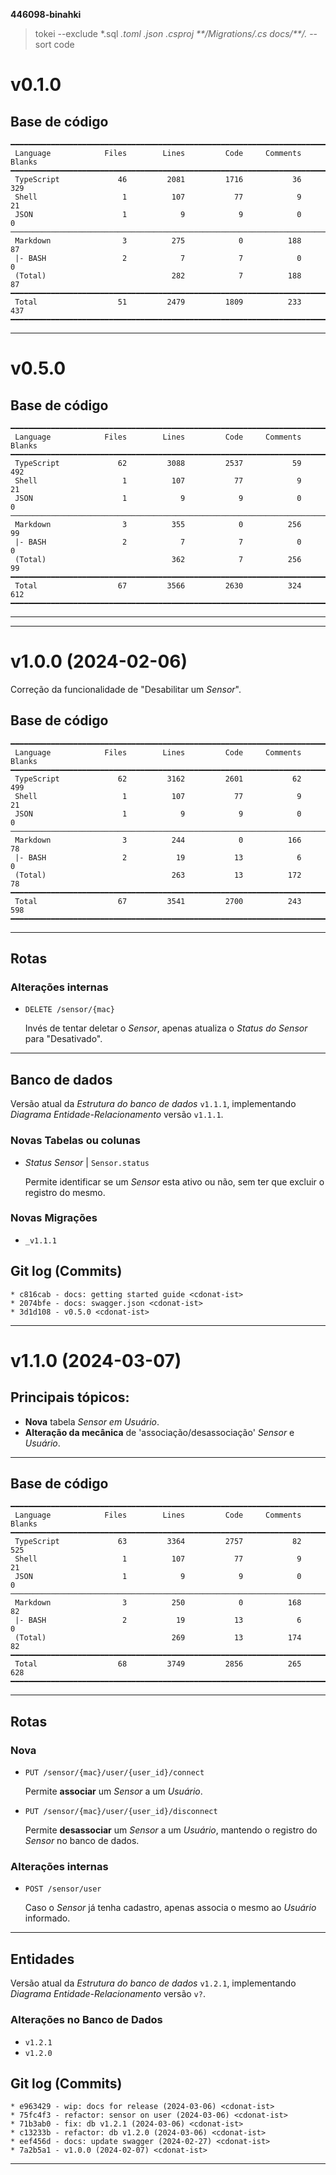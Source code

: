 **446098-binahki**
> tokei --exclude *.sql *.toml *.json *.csproj **/Migrations/*.cs docs/**/*.* --sort code

# v0.1.0

## Base de código

```text
━━━━━━━━━━━━━━━━━━━━━━━━━━━━━━━━━━━━━━━━━━━━━━━━━━━━━━━━━━━━━━━━━━━━━━━━━━━━━━━
 Language            Files        Lines         Code     Comments       Blanks
━━━━━━━━━━━━━━━━━━━━━━━━━━━━━━━━━━━━━━━━━━━━━━━━━━━━━━━━━━━━━━━━━━━━━━━━━━━━━━━
 TypeScript             46         2081         1716           36          329
 Shell                   1          107           77            9           21
 JSON                    1            9            9            0            0
───────────────────────────────────────────────────────────────────────────────
 Markdown                3          275            0          188           87
 |- BASH                 2            7            7            0            0
 (Total)                            282            7          188           87
━━━━━━━━━━━━━━━━━━━━━━━━━━━━━━━━━━━━━━━━━━━━━━━━━━━━━━━━━━━━━━━━━━━━━━━━━━━━━━━
 Total                  51         2479         1809          233          437
━━━━━━━━━━━━━━━━━━━━━━━━━━━━━━━━━━━━━━━━━━━━━━━━━━━━━━━━━━━━━━━━━━━━━━━━━━━━━━━
```

---

# v0.5.0

## Base de código

```text
━━━━━━━━━━━━━━━━━━━━━━━━━━━━━━━━━━━━━━━━━━━━━━━━━━━━━━━━━━━━━━━━━━━━━━━━━━━━━━━
 Language            Files        Lines         Code     Comments       Blanks
━━━━━━━━━━━━━━━━━━━━━━━━━━━━━━━━━━━━━━━━━━━━━━━━━━━━━━━━━━━━━━━━━━━━━━━━━━━━━━━
 TypeScript             62         3088         2537           59          492
 Shell                   1          107           77            9           21
 JSON                    1            9            9            0            0
───────────────────────────────────────────────────────────────────────────────
 Markdown                3          355            0          256           99
 |- BASH                 2            7            7            0            0
 (Total)                            362            7          256           99
━━━━━━━━━━━━━━━━━━━━━━━━━━━━━━━━━━━━━━━━━━━━━━━━━━━━━━━━━━━━━━━━━━━━━━━━━━━━━━━
 Total                  67         3566         2630          324          612
━━━━━━━━━━━━━━━━━━━━━━━━━━━━━━━━━━━━━━━━━━━━━━━━━━━━━━━━━━━━━━━━━━━━━━━━━━━━━━━
```

---

---

# v1.0.0 (2024-02-06)

Correção da funcionalidade de "Desabilitar um _Sensor_".

## Base de código

```text
━━━━━━━━━━━━━━━━━━━━━━━━━━━━━━━━━━━━━━━━━━━━━━━━━━━━━━━━━━━━━━━━━━━━━━━━━━━━━━━
 Language            Files        Lines         Code     Comments       Blanks
━━━━━━━━━━━━━━━━━━━━━━━━━━━━━━━━━━━━━━━━━━━━━━━━━━━━━━━━━━━━━━━━━━━━━━━━━━━━━━━
 TypeScript             62         3162         2601           62          499
 Shell                   1          107           77            9           21
 JSON                    1            9            9            0            0
───────────────────────────────────────────────────────────────────────────────
 Markdown                3          244            0          166           78
 |- BASH                 2           19           13            6            0
 (Total)                            263           13          172           78
━━━━━━━━━━━━━━━━━━━━━━━━━━━━━━━━━━━━━━━━━━━━━━━━━━━━━━━━━━━━━━━━━━━━━━━━━━━━━━━
 Total                  67         3541         2700          243          598
━━━━━━━━━━━━━━━━━━━━━━━━━━━━━━━━━━━━━━━━━━━━━━━━━━━━━━━━━━━━━━━━━━━━━━━━━━━━━━━
```

---
## Rotas

### Alterações internas

- `DELETE /sensor/{mac}`

	Invés de tentar deletar o _Sensor_, apenas atualiza o _Status do Sensor_ para "Desativado".

---

## Banco de dados

Versão atual da _Estrutura do banco de dados_ `v1.1.1`, implementando _Diagrama Entidade-Relacionamento_ versão `v1.1.1`.

### Novas Tabelas ou colunas

- _Status Sensor_ | `Sensor.status`

	Permite identificar se um _Sensor_ esta ativo ou não, sem ter que excluir o registro do mesmo.

### Novas Migrações

- `_v1.1.1`

## Git log (Commits)

```git
* c816cab - docs: getting started guide <cdonat-ist>
* 2074bfe - docs: swagger.json <cdonat-ist>
* 3d1d108 - v0.5.0 <cdonat-ist>
```

---

# v1.1.0 (2024-03-07)

## Principais tópicos:

- **Nova** tabela _Sensor em Usuário_.
- **Alteração da mecânica** de 'associação/desassociação' _Sensor_ e _Usuário_.

---

## Base de código

```text
━━━━━━━━━━━━━━━━━━━━━━━━━━━━━━━━━━━━━━━━━━━━━━━━━━━━━━━━━━━━━━━━━━━━━━━━━━━━━━━
 Language            Files        Lines         Code     Comments       Blanks
━━━━━━━━━━━━━━━━━━━━━━━━━━━━━━━━━━━━━━━━━━━━━━━━━━━━━━━━━━━━━━━━━━━━━━━━━━━━━━━
 TypeScript             63         3364         2757           82          525
 Shell                   1          107           77            9           21
 JSON                    1            9            9            0            0
───────────────────────────────────────────────────────────────────────────────
 Markdown                3          250            0          168           82
 |- BASH                 2           19           13            6            0
 (Total)                            269           13          174           82
━━━━━━━━━━━━━━━━━━━━━━━━━━━━━━━━━━━━━━━━━━━━━━━━━━━━━━━━━━━━━━━━━━━━━━━━━━━━━━━
 Total                  68         3749         2856          265          628
━━━━━━━━━━━━━━━━━━━━━━━━━━━━━━━━━━━━━━━━━━━━━━━━━━━━━━━━━━━━━━━━━━━━━━━━━━━━━━━
```

---

## Rotas

### Nova

- `PUT /sensor/{mac}/user/{user_id}/connect`

	Permite **associar** um _Sensor_ a um _Usuário_.

- `PUT /sensor/{mac}/user/{user_id}/disconnect`

	Permite **desassociar** um _Sensor_ a um _Usuário_, mantendo o registro do _Sensor_ no banco de dados.

<!-- ### Movida -->

### Alterações internas

- `POST /sensor/user`

	Caso o _Sensor_ já tenha cadastro, apenas associa o mesmo ao _Usuário_ informado.

<!-- ### Corpo da requisição (Request) -->

<!-- ### Retorno (response) -->

<!-- ### Descontinuadas -->

---

## Entidades

Versão atual da _Estrutura do banco de dados_ `v1.2.1`, implementando _Diagrama Entidade-Relacionamento_ versão `v?`.

<!-- ### Nova -->

<!-- ### Alterações internas -->

<!-- ### Removidas -->

### Alterações no Banco de Dados

- `v1.2.1`
- `v1.2.0`

## Git log (Commits)

```git
* e963429 - wip: docs for release (2024-03-06) <cdonat-ist>
* 75fc4f3 - refactor: sensor on user (2024-03-06) <cdonat-ist>
* 71b3ab0 - fix: db v1.2.1 (2024-03-06) <cdonat-ist>
* c13233b - refactor: db v1.2.0 (2024-03-06) <cdonat-ist>
* eef456d - docs: update swagger (2024-02-27) <cdonat-ist>
* 7a2b5a1 - v1.0.0 (2024-02-07) <cdonat-ist>
```

---
